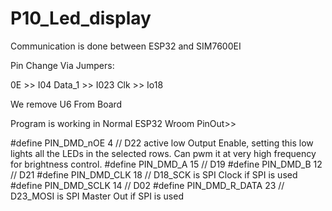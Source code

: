 # P10_Led_display

Communication is done between ESP32 and SIM7600EI

Pin Change Via Jumpers:

0E      >>  I04
Data_1  >>  I023
Clk     >>  Io18

We remove U6 From Board

Program is working in Normal ESP32 Wroom
PinOut>>

#define PIN_DMD_nOE		4		// D22 active low Output Enable, setting this low lights all the LEDs in the selected rows. Can pwm it at very high frequency for brightness control.
#define PIN_DMD_A		15		// D19
#define PIN_DMD_B		12		// D21
#define PIN_DMD_CLK		18		// D18_SCK  is SPI Clock if SPI is used
#define PIN_DMD_SCLK		14		// D02
#define PIN_DMD_R_DATA    23	// D23_MOSI is SPI Master Out if SPI is used
